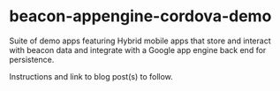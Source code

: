 # beacon-appengine-cordova-demo
Suite of demo apps featuring Hybrid mobile apps that store and interact with beacon data and integrate with a Google app engine back end for persistence.

Instructions and link to blog post(s) to follow.
